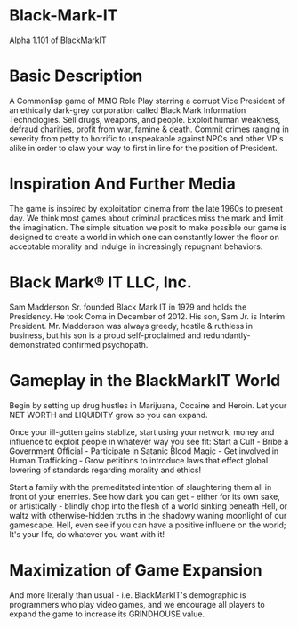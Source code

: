 # Black-Mark-IT
Alpha 1.101 of BlackMarkIT

# Basic Description

A Commonlisp game of MMO Role Play starring a corrupt Vice President of an ethically dark-grey corporation called Black Mark Information Technologies. Sell drugs, weapons, and people. Exploit human weakness, defraud charities, profit from war, famine & death. Commit crimes ranging in severity from petty to horrific to unspeakable against NPCs and other VP's alike in order to claw your way to first in line for the position of President.

# Inspiration And Further Media

The game is inspired by exploitation cinema from the late 1960s to present day. We think most games about criminal practices miss the mark and limit the imagination. The simple situation we posit to make possible our game is designed to create a world in which one can constantly lower the floor on acceptable morality and indulge in increasingly repugnant behaviors.

# Black Mark&reg; IT LLC, Inc.
Sam Madderson Sr. founded Black Mark IT in 1979 and holds the Presidency. He took Coma in December of 2012. His son, Sam Jr. is Interim President. Mr. Madderson was always greedy, hostile & ruthless in business, but his son is a proud self-proclaimed and redundantly-demonstrated confirmed psychopath.

# Gameplay in the BlackMarkIT World

Begin by setting up drug hustles in Marijuana, Cocaine and Heroin. Let your NET WORTH and LIQUIDITY grow so you can expand.

Once your ill-gotten gains stablize, start using your network, money and influence to exploit people in whatever way you see fit: Start a Cult - Bribe a Government Official - Participate in Satanic Blood Magic - Get involved in Human Trafficking - Grow petitions to introduce laws that effect global lowering of standards regarding morality and ethics!

Start a family with the premeditated intention of slaughtering them all in front of your enemies. See how dark you can get - either for its own sake, or artistically - blindly chop into the flesh of a world sinking beneath Hell, or waltz with otherwise-hidden truths in the shadowy waning moonlight of our gamescape. Hell, even see if you can have a positive influene on the world; It's your life, do whatever you want with it!

# Maximization of Game Expansion

And more literally than usual - i.e. BlackMarkIT's demographic is programmers who play video games, and we encourage all players to expand the game to increase its GRINDHOUSE value.
